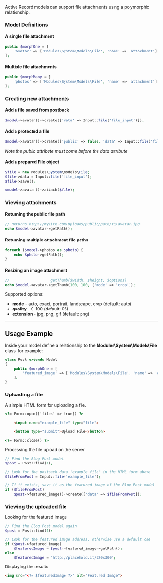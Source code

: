 Active Record models can support file attachments using a polymorphic relationship.

### Model Definitions

#### A single file attachment
```php
public $morphOne = [
    'avatar' => ['Modules\System\Models\File', 'name' => 'attachment']
];
```

#### Multiple file attachments
```php
public $morphMany = [
    'photos' => ['Modules\System\Models\File', 'name' => 'attachment']
];
```

### Creating new attachments

#### Add a file saved from postback
```php
$model->avatar()->create(['data' => Input::file('file_input')]);
```

#### Add a protected a file
```php
$model->avatar()->create(['public' => false, 'data' => Input::file('file_input')]);
```

*Note the public attribute must come before the data attribute*

#### Add a prepared File object
```php
$file = new Modules\System\Models\File;
$file->data = Input::file('file_input');
$file->save();

$model->avatar()->attach($file);
```

### Viewing attachments

#### Returning the public file path
```php
// Returns http://mysite.com/uploads/public/path/to/avatar.jpg
echo $model->avatar->getPath();
```

#### Returning multiple attachment file paths
```php
foreach ($model->photos as $photo) {
    echo $photo->getPath();
}
```

#### Resizing an image attachment
```php
//                   getThumb($width, $height, $options)
echo $model->avatar->getThumb(100, 100, ['mode' => 'crop']);
```

Supported options:

* **mode** - auto, exact, portrait, landscape, crop (default: auto)
* **quality** - 0-100 (default: 95)
* **extension** - jpg, png, gif (default: png)

---


## Usage Example

Inside your model define a relationship to the **Modules\System\Models\File** class, for example:

```php
class Post extends Model
{
    public $morphOne = [
        'featured_image' => ['Modules\System\Models\File', 'name' => 'attachment']
    ];
}
```

### Uploading a file

A simple HTML form for uploading a file.

```html
<?= Form::open(['files' => true]) ?>

    <input name="example_file" type="file">

    <button type="submit">Upload File</button>

<?= Form::close() ?>
```

Processing the file upload on the server

```php
// Find the Blog Post model
$post = Post::find(1);

// Look for the postback data 'example_file' in the HTML form above
$fileFromPost = Input::file('example_file');

// If it exists, save it as the featured image of the Blog Post model
if ($fileFromPost)
    $post->featured_image()->create(['data' => $fileFromPost]);
```

### Viewing the uploaded file

Looking for the featured image

```php
// Find the Blog Post model again
$post = Post::find(1);

// Look for the featured image address, otherwise use a default one
if ($post->featured_image)
    $featuredImage = $post->featured_image->getPath();
else
    $featuredImage = 'http://placehold.it/220x300';
```

Displaying the results

```html
<img src="<?= $featuredImage ?>" alt="Featured Image">
```
